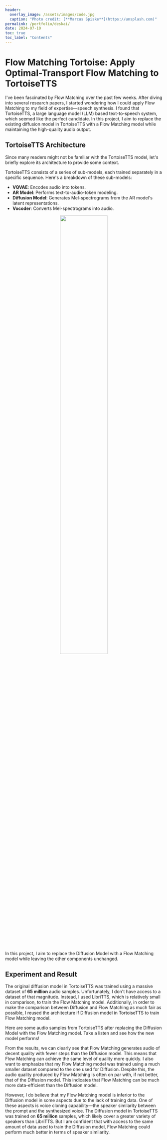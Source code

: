 ```yaml
---
header:
  overlay_image: /assets/images/code.jpg
  caption: "Photo credit: [**Marcus Spiske**](https://unsplash.com)"
permalink: /portfolio/deskai/
date: 2024-07-10
toc: true
toc_label: "Contents"
---
```


# Flow Matching Tortoise: Apply Optimal-Transport Flow Matching to TortoiseTTS

I've been fascinated by Flow Matching over the past few weeks. After diving into several research papers, I started wondering how I could apply Flow Matching to my field of expertise—speech synthesis. I found that TortoiseTTS, a large language model (LLM) based text-to-speech system, which seemed like the perfect candidate. In this project, I aim to replace the existing diffusion model in TortoiseTTS with a Flow Matching model while maintaining the high-quality audio output.

## TortoiseTTS Architecture

Since many readers might not be familiar with the TortoiseTTS model, let's briefly explore its architecture to provide some context.

TortoiseTTS consists of a series of sub-models, each trained separately in a specific sequence. Here's a breakdown of these sub-models:

- **VQVAE**: Encodes audio into tokens.
- **AR Model**: Performs text-to-audio-token modeling.
- **Diffusion Model**: Generates Mel-spectrograms from the AR model's latent representations.
- **Vocoder**: Converts Mel-spectrograms into audio.

<figure style="text-align: center;">
    <img src="{{ '/assets/images/tortoise_arch.png' | absolute_url }}" width="60%" style="display: block; margin: 0 auto;">
    <!-- <figcaption style="text-align: center;">Probability density path 2</figcaption> -->
</figure>

In this project, I aim to replace the Diffusion Model with a Flow Matching model while leaving the other components unchanged.

## Experiment and Result

The original diffusion model in TortoiseTTS was trained using a massive dataset of **65 million** audio samples. Unfortunately, I don't have access to a dataset of that magnitude. Instead, I used LibriTTS, which is relatively small in comparison, to train the Flow Matching model. Additionally, in order to make the comparison between Diffusion and Flow Matching as much fair as possible, I reused the architecture if Diffusion model in TortoiseTTS to train Flow Matching model. 

Here are some audio samples from TortoiseTTS after replacing the Diffusion Model with the Flow Matching model. Take a listen and see how the new model performs!


From the results, we can clearly see that Flow Matching generates audio of decent quality with fewer steps than the Diffusion model. This means that Flow Matching can achieve the same level of quality more quickly. I also want to emphasize that my Flow Matching model was trained using a much smaller dataset compared to the one used for Diffusion. Despite this, the audio quality produced by Flow Matching is often on par with, if not better, that of the Diffusion model. This indicates that Flow Matching can be much more data-efficient than the Diffusion model.

However, I do believe that my Flow Matching model is inferior to the Diffusion model in some aspects due to the lack of training data. One of these aspects is voice cloning capability—the speaker similarity between the prompt and the synthesized voice. The Diffusion model in TortoiseTTS was trained on **65 million** samples, which likely cover a greater variety of speakers than LibriTTS. But I am confident that with access to the same amount of data used to train the Diffusion model, Flow Matching could perform much better in terms of speaker similarity.